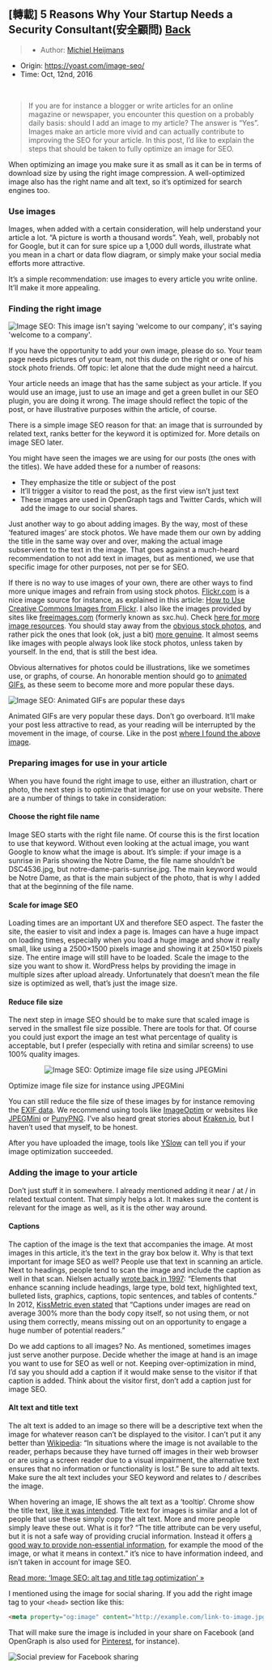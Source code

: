 ## [轉載] 5 Reasons Why Your Startup Needs a Security Consultant(安全顧問) [Back](./../post.md)

> - Author: [Michiel Heijmans](https://yoast.com/about-us/michiel-heijmans/)
- Origin: https://yoast.com/image-seo/
- Time: Oct, 12nd, 2016

<br />

> If you are for instance a blogger or write articles for an online magazine or newspaper, you encounter this question on a probably daily basis: should I add an image to my article? The answer is “Yes”. Images make an article more vivid and can actually contribute to improving the SEO for your article. In this post, I’d like to explain the steps that should be taken to fully optimize an image for SEO.

When optimizing an image you make sure it as small as it can be in terms of download size by using the right image compression. A well-optimized image also has the right name and alt text, so it’s optimized for search engines too.

### Use images

Images, when added with a certain consideration, will help understand your article a lot. “A picture is worth a thousand words”. Yeah, well, probably not for Google, but it can for sure spice up a 1,000 dull words, illustrate what you mean in a chart or data flow diagram, or simply make your social media efforts more attractive.

It’s a simple recommendation: use images to every article you write online. It’ll make it more appealing.

### Finding the right image

<img title="Image of employer welcoming the visitor" src="./not-welcome-to-your-company.jpg" alt="Image SEO: This image isn't saying 'welcome to our&nbsp;company', it's saying 'welcome to a&nbsp;company'.">

If you have the opportunity to add your own image, please do so. Your team page needs pictures of your team, not this dude on the right or one of his stock photo friends. Off topic: let alone that the dude might need a haircut.

Your article needs an image that has the same subject as your article. If you would use an image, just to use an image and get a green bullet in our SEO plugin, you are doing it wrong. The image should reflect the topic of the post, or have illustrative purposes within the article, of course.

There is a simple image SEO reason for that: an image that is surrounded by related text, ranks better for the keyword it is optimized for. More details on image SEO later.

You might have seen the images we are using for our posts (the ones with the titles). We have added these for a number of reasons:

- They emphasize the title or subject of the post
- It’ll trigger a visitor to read the post, as the first view isn’t just text
- These images are used in OpenGraph tags and Twitter Cards, which will add the image to our social shares.

Just another way to go about adding images. By the way, most of these ‘featured images’ are stock photos. We have made them our own by adding the title in the same way over and over, making the actual image subservient to the text in the image. That goes against a much-heard recommendation to not add text in images, but as mentioned, we use that specific image for other purposes, not per se for SEO.

If there is no way to use images of your own, there are other ways to find more unique images and refrain from using stock photos. [Flickr.com](http://flickr.com/) is a nice image source for instance, as explained in this article: [How to Use Creative Commons Images from Flickr](http://www.labnol.org/internet/creative-commons-flickr/18017/). I also like the images provided by sites like [freeimages.com](http://www.freeimages.com/) (formerly known as sxc.hu). Check [here for more image resources](https://designschool.canva.com/blog/free-stock-photos/). You should stay away from the [obvious stock photos](http://peopleimages.com/search#business), and rather pick the ones that look (ok, just a bit) [more genuine](http://www.shutterstock.com/cat.mhtml?searchterm=leisure&language=en&lang=en&search_source=&safesearch=1&version=llv1&media_type=). It almost seems like images with people always look like stock photos, unless taken by yourself. In the end, that is still the best idea.

Obvious alternatives for photos could be illustrations, like we sometimes use, or graphs, of course. An honorable mention should go to [animated GIFs](http://blog.hubspot.com/blog/tabid/6307/bid/33560/The-Ultimate-Guide-to-Using-Animated-GIFs-in-Your-Marketing.aspx), as these seem to become more and more popular these days.

<img title="Animated image of Barney Stinson and Robin Scherbatsky from the sitcom How I Met Your Mother doing a highfive." src="./how-i-met-your-highfive.gif" alt="Image SEO: Animated GIFs are popular these days">

Animated GIFs are very popular these days. Don’t go overboard. It’ll make your post less attractive to read, as your reading will be interrupted by the movement in the image, of course. Like in the post [where I found the above image](http://www.emagine.com/b2b-blog/5-things-to-look-at-when-optimizing-your-post-for-seo-gifs/).

### Preparing images for use in your article

When you have found the right image to use, either an illustration, chart or photo, the next step is to optimize that image for use on your website. There are a number of things to take in consideration:

#### Choose the right file name

Image SEO starts with the right file name. Of course this is the first location to use that keyword. Without even looking at the actual image, you want Google to know what the image is about. It’s simple: if your image is a sunrise in Paris showing the Notre Dame, the file name shouldn’t be DSC4536.jpg, but notre-dame-paris-sunrise.jpg. The main keyword would be Notre Dame, as that is the main subject of the photo, that is why I added that at the beginning of the file name.

#### Scale for image SEO

Loading times are an important UX and therefore SEO aspect. The faster the site, the easier to visit and index a page is. Images can have a huge impact on loading times, especially when you load a huge image and show it really small, like using a 2500×1500 pixels image and showing it at 250×150 pixels size. The entire image will still have to be loaded. Scale the image to the size you want to show it. WordPress helps by providing the image in multiple sizes after upload already. Unfortunately that doesn’t mean the file size is optimized as well, that’s just the image size.

#### Reduce file size

The next step in image SEO should be to make sure that scaled image is served in the smallest file size possible. There are tools for that. Of course you could just export the image an test what percentage of quality is acceptable, but I prefer (especially with retina and similar screens) to use 100% quality images.

<p align="center">
    <img title="Screenshot of an image, half normal and half optimized by JPEGMini showing no difference in visual quality" src="./jpegmini-image-file-optimization.jpg" alt="Image SEO: Optimize image file size using JPEGMini">
</p>
<p slitn="center">Optimize image file size for instance using JPEGMini</p>


You can still reduce the file size of these images by for instance removing the [EXIF data](http://en.wikipedia.org/wiki/Exchangeable_image_file_format). We recommend using tools like [ImageOptim](https://imageoptim.com/) or websites like [JPEGMini](http://www.jpegmini.com/) or [PunyPNG](http://www.punypng.com/). I’ve also heard great stories about [Kraken.io](https://yoast.com/out/kraken/), but I haven’t used that myself, to be honest.

After you have uploaded the image, tools like [YSlow](http://yslow.org/) can tell you if your image optimization succeeded.

### Adding the image to your article

Don’t just stuff it in somewhere. I already mentioned adding it near / at / in related textual content. That simply helps a lot. It makes sure the content is relevant for the image as well, as it is the other way around.

#### Captions

The caption of the image is the text that accompanies the image. At most images in this article, it’s the text in the gray box below it. Why is that text important for image SEO as well? People use that text in scanning an article. Next to headings, people tend to scan the image and include the caption as well in that scan. Nielsen actually [wrote back in 1997](http://www.nngroup.com/articles/concise-scannable-and-objective-how-to-write-for-the-web/): “Elements that enhance scanning include headings, large type, bold text, highlighted text, bulleted lists, graphics, captions, topic sentences, and tables of contents.” In 2012, [KissMetric even stated](https://blog.kissmetrics.com/shocking-truth-about-graphics/) that “Captions under images are read on average 300% more than the body copy itself, so not using them, or not using them correctly, means missing out on an opportunity to engage a huge number of potential readers.”

Do we add captions to all images? No. As mentioned, sometimes images just serve another purpose. Decide whether the image at hand is an image you want to use for SEO as well or not. Keeping over-optimization in mind, I’d say you should add a caption if it would make sense to the visitor if that caption is added. Think about the visitor first, don’t add a caption just for image SEO.

#### Alt text and title text

The alt text is added to an image so there will be a descriptive text when the image for whatever reason can’t be displayed to the visitor. I can’t put it any better than [Wikipedia](http://en.wikipedia.org/wiki/Wikipedia:Alternative_text_for_images): “In situations where the image is not available to the reader, perhaps because they have turned off images in their web browser or are using a screen reader due to a visual impairment, the alternative text ensures that no information or functionality is lost.” Be sure to add alt texts. Make sure the alt text includes your SEO keyword and relates to / describes the image.

When hovering an image, IE shows the alt text as a ‘tooltip’. Chrome show the title text, [like it was intended](http://www.w3.org/TR/html4/struct/global.html#adef-title). Title text for images is similar and a lot of people that use these simply copy the alt text. More and more people simply leave these out. What is it for? “The title attribute can be very useful, but it is not a safe way of providing crucial information. Instead it offers [a good way to provide non-essential information](http://www.w3.org/wiki/Images_in_HTML#Adding_nice-to-have_information_using_the_title_attribute), for example the mood of the image, or what it means in context.” it’s nice to have information indeed, and isn’t taken in account for image SEO.

[Read more: ‘Image SEO: alt tag and title tag optimization’ »](https://yoast.com/image-seo-alt-tag-and-title-tag-optimization/)

I mentioned using the image for social sharing. If you add the right image tag to your `<head>` section like this:

```html
<meta property="og:image" content="http://example.com/link-to-image.jpg" />
```

That will make sure the image is included in your share on Facebook (and OpenGraph is also used for [Pinterest](https://developers.pinterest.com/rich_pins_overview/), for instance).

<img src="./post-to-facebook.png" alt="Social preview for Facebook sharing">
